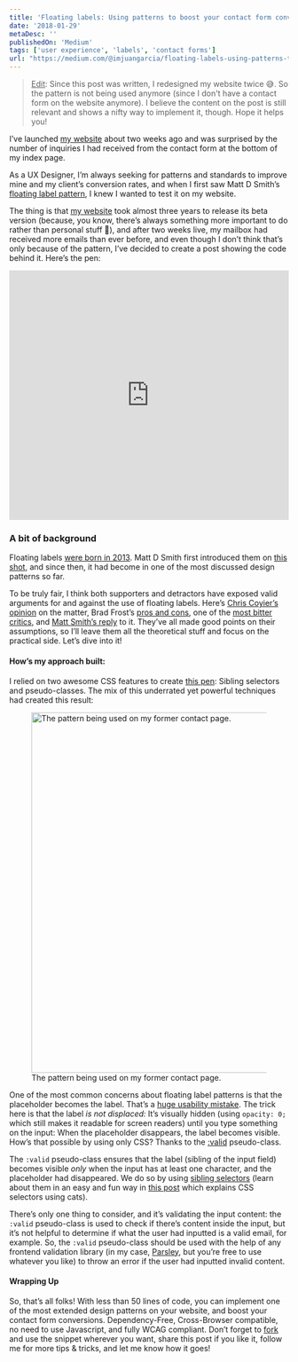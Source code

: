 ```yaml
---
title: 'Floating labels: Using patterns to boost your contact form conversions'
date: '2018-01-29'
metaDesc: ''
publishedOn: 'Medium'
tags: ['user experience', 'labels', 'contact forms']
url: "https://medium.com/@imjuangarcia/floating-labels-using-patterns-to-boost-your-contact-form-conversions-3f7a040e7efb"
---
```


> <u>Edit</u>: Since this post was written, I redesigned my website twice 😅. So the pattern is not being used anymore (since I don't have a contact form on the website anymore). I believe the content on the post is still relevant and shows a nifty way to implement it, though. Hope it helps you!

I’ve launched [my website](https://www.juangarcia.design) about two weeks ago and was surprised by the number of inquiries I had received from the contact form at the bottom of my index page.

As a UX Designer, I’m always seeking for patterns and standards to improve mine and my client’s conversion rates, and when I first saw Matt D Smith’s <a href="https://dribbble.com/shots/1254439--GIF-Float-Label-Form-Interaction" target="_blank" rel="noopener noreferrer">floating label pattern</a>, I knew I wanted to test it on my website.

The thing is that [my website](https://www.juangarcia.design) took almost three years to release its beta version (because, you know, there’s always something more important to do rather than personal stuff 🙈), and after two weeks live, my mailbox had received more emails than ever before, and even though I don’t think that’s only because of the pattern, I’ve decided to create a post showing the code behind it. Here’s the pen:

<iframe height="450" style="width: 100%;" scrolling="no" title="CSS-Only floating label" src="https://codepen.io/imjuangarcia/embed/preview/LeoeGw?height=450&theme-id=39186&default-tab=css,result" frameborder="no" allowtransparency="true" allowfullscreen="true">
  See the Pen <a href='https://codepen.io/imjuangarcia/pen/LeoeGw'>CSS-Only floating label</a> by Juan Martín García
  (<a href='https://codepen.io/imjuangarcia'>@imjuangarcia</a>) on <a href='https://codepen.io'>CodePen</a>.
</iframe>

### A bit of background

Floating labels <a href="http://mds.is/float-label-pattern/" target="_blank" rel="noopener noreferrer">were born in 2013</a>. Matt D Smith first introduced them on <a href="https://dribbble.com/shots/1254439--GIF-Float-Label-Form-Interaction" target="_blank" rel="noopener noreferrer">this shot</a>, and since then, it had become in one of the most discussed design patterns so far.

To be truly fair, I think both supporters and detractors have exposed valid arguments for and against the use of floating labels. Here’s <a href="https://css-tricks.com/float-labels-css/" target="_blank" rel="noopener noreferrer">Chris Coyier’s opinion</a> on the matter, Brad Frost’s <a href="https://bradfrost.com/blog/post/float-label-pattern/" target="_blank" rel="noopener noreferrer">pros and cons</a>, one of the <a href="https://medium.com/simple-human/floating-labels-are-a-bad-idea-82edb64220f6" target="_blank" rel="noopener noreferrer">most bitter critics</a>, and <a href="https://medium.com/bymds/are-float-labels-really-that-problematic-after-all-da7ffe7d5417" target="_blank" rel="noopener noreferrer">Matt Smith’s reply</a> to it. They’ve all made good points on their assumptions, so I’ll leave them all the theoretical stuff and focus on the practical side. Let’s dive into it!

#### How’s my approach built:

I relied on two awesome CSS features to create <a href="https://codepen.io/imjuangarcia/pen/LeoeGw" target="_blank" rel="noopener noreferrer">this pen</a>: Sibling selectors and pseudo-classes. The mix of this underrated yet powerful techniques had created this result:

<figure>
  <img
    src="https://res.cloudinary.com/jmg-cursos/image/upload/w_512,f_auto,q_auto:good/blog/floating-labels-using-patterns-to-boost-your-contact-form-conversions/1_y1bNRHZxF6uljPK7H1zvaA.gif"
    srcset="https://res.cloudinary.com/jmg-cursos/image/upload/w_256,f_auto,q_auto:good/blog/floating-labels-using-patterns-to-boost-your-contact-form-conversions/1_y1bNRHZxF6uljPK7H1zvaA.gif 256w, https://res.cloudinary.com/jmg-cursos/image/upload/w_512,f_auto,q_auto:good/blog/floating-labels-using-patterns-to-boost-your-contact-form-conversions/1_y1bNRHZxF6uljPK7H1zvaA.gif 512w, https://res.cloudinary.com/jmg-cursos/image/upload/w_650,f_auto,q_auto:good/blog/floating-labels-using-patterns-to-boost-your-contact-form-conversions/1_y1bNRHZxF6uljPK7H1zvaA.gif 650w"
    sizes="(min-width: 650px) 650px, 100vw"
    width="650"
    loading="lazy"
    alt="The pattern being used on my former contact page."
  />
  <figcaption>
    The pattern being used on my former contact page.
  </figcaption>
</figure>

One of the most common concerns about floating label patterns is that the placeholder becomes the label. That’s a <a href="https://www.456bereastreet.com/archive/201204/the_html5_placeholder_attribute_is_not_a_substitute_for_the_label_element/" target="_blank" rel="noopener noreferrer">huge usability mistake</a>. The trick here is that the label <em>is not displaced:</em> It’s visually hidden (using `opacity: 0;` which still makes it readable for screen readers) until you type something on the input: When the placeholder disappears, the label becomes visible. How’s that possible by using only CSS? Thanks to the <a href="https://css-tricks.com/almanac/selectors/v/valid/" target="_blank" rel="noopener noreferrer">:valid</a> pseudo-class.

The `:valid` pseudo-class ensures that the label (sibling of the input field) becomes visible <em>only</em> when the input has at least one character, and the placeholder had disappeared. We do so by using <a href="https://developer.mozilla.org/en-US/docs/Web/CSS/Adjacent_sibling_combinator" target="_blank" rel="noopener noreferrer">sibling selectors</a> (learn about them in an easy and fun way in <a href="https://thoughtbot.com/blog/basic-css-selectors-explained-with-cats" target="_blank" rel="noopener noreferrer">this post</a> which explains CSS selectors using cats).

There’s only one thing to consider, and it’s validating the input content: the `:valid` pseudo-class is used to check if there’s content inside the input, but it’s not helpful to determine if what the user had inputted is a valid email, for example. So, the `:valid` pseudo-class should be used with the help of any frontend validation library (in my case, <a href="http://parsleyjs.org/" target="_blank" rel="noopener noreferrer">Parsley</a>, but you’re free to use whatever you like) to throw an error if the user had inputted invalid content.

#### Wrapping Up

So, that’s all folks! With less than 50 lines of code, you can implement one of the most extended design patterns on your website, and boost your contact form conversions. Dependency-Free, Cross-Browser compatible, no need to use Javascript, and fully WCAG compliant. Don’t forget to <a href="https://codepen.io/imjuangarcia/pen/LeoeGw" target="_blank" rel="noopener noreferrer">fork</a> and use the snippet wherever you want, share this post if you like it, follow me for more tips & tricks, and let me know how it goes!